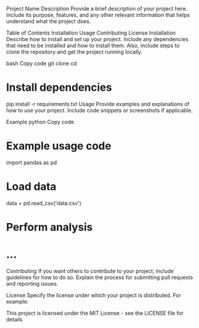 Project Name
Description
Provide a brief description of your project here. Include its purpose, features, and any other relevant information that helps understand what the project does.

Table of Contents
Installation
Usage
Contributing
License
Installation
Describe how to install and set up your project. Include any dependencies that need to be installed and how to install them. Also, include steps to clone the repository and get the project running locally.

bash
Copy code
git clone <repository-url>
cd <project-folder>
# Install dependencies
pip install -r requirements.txt
Usage
Provide examples and explanations of how to use your project. Include code snippets or screenshots if applicable.

Example
python
Copy code
# Example usage code
import pandas as pd

# Load data
data = pd.read_csv('data.csv')

# Perform analysis
# ...
Contributing
If you want others to contribute to your project, include guidelines for how to do so. Explain the process for submitting pull requests and reporting issues.

License
Specify the license under which your project is distributed. For example:

This project is licensed under the MIT License - see the LICENSE file for details
